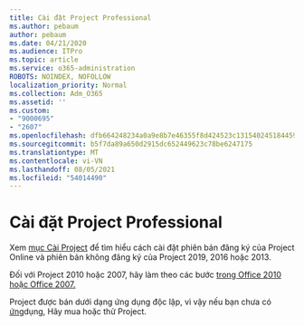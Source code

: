 ```yaml
---
title: Cài đặt Project Professional
ms.author: pebaum
author: pebaum
ms.date: 04/21/2020
ms.audience: ITPro
ms.topic: article
ms.service: o365-administration
ROBOTS: NOINDEX, NOFOLLOW
localization_priority: Normal
ms.collection: Adm_O365
ms.assetid: ''
ms.custom:
- "9000695"
- "2607"
ms.openlocfilehash: dfb664248234a0a9e8b7e46355f8d424523c131540245184459556dc100a4924
ms.sourcegitcommit: b5f7da89a650d2915dc652449623c78be6247175
ms.translationtype: MT
ms.contentlocale: vi-VN
ms.lasthandoff: 08/05/2021
ms.locfileid: "54014490"
---
```

# <a name="install-project-professional"></a>Cài đặt Project Professional

Xem [mục Cài Project](https://support.office.com/article/install-project-7059249b-d9fe-4d61-ab96-5c5bf435f281) để tìm hiểu cách cài đặt phiên bản đăng ký của Project Online và phiên bản không đăng ký của Project 2019, 2016 hoặc 2013. 

Đối với Project 2010 hoặc 2007, hãy làm theo các bước [trong Office 2010](https://support.office.com/article/install-office-2010-1b8f3c9b-bdd2-4a4f-8c88-aa756546529d) [hoặc Office 2007.](https://support.office.com/article/install-office-2007-88a8e329-3335-4f82-abb2-ecea3e319657) 

Project được bán dưới dạng ứng dụng độc lập, vì vậy nếu bạn chưa có [ứng](https://www.microsoft.com/evalcenter/evaluate-project)dụng, Hãy mua hoặc thử Project. 





